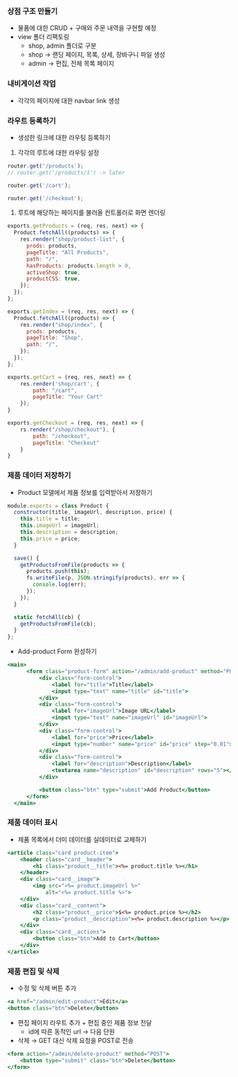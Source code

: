 ### 상점 구조 만들기

- 물품에 대한 CRUD + 구매와 주문 내역을 구현할 예정
- view 폴더 리팩토링
    - shop, admin 폴더로 구분
    - shop → 랜딩 페이지, 목록, 상세, 장바구니 파일 생성
    - admin → 편집, 전체 목록 페이지

### 내비게이션 작업

- 각각의 페이지에 대한 navbar link 생성

### 라우트 등록하기

- 생성한 링크에 대한 라우팅 등록하기
1. 각각의 루트에 대한 라우팅 설정

```jsx
router.get('/products');
// router.get('/products/1') -> later

router.get('/cart');

router.get('/checkout');
```

1. 루트에 해당하는 페이지를 불러올 컨트롤러로 화면 렌더링

```jsx
exports.getProducts = (req, res, next) => {
  Product.fetchAll((products) => {
    res.render("shop/product-list", {
      prods: products,
      pageTitle: "All Products",
      path: "/",
      hasProducts: products.length > 0,
      activeShop: true,
      productCSS: true,
    });
  });
};

exports.getIndex = (req, res, next) => {
  Product.fetchAll((products) => {
    res.render("shop/index", {
      prods: products,
      pageTitle: "Shop",
      path: "/",
    });
  });
};

exports.getCart = (req, res, next) => {
    res.render('shop/cart', {
        path: "/cart",
        pageTitle: "Your Cart"
    });
}

exports.getCheckout = (req, res, next) => {
    rs.render("/shop/checkout"), {
        path: "/checkout",
        pageTitle: "Checkout"
    }
}
```

### 제품 데이터 저장하기

- Product 모델에서 제품 정보를 입력받아서 저장하기

```jsx
module.exports = class Product {
  constructor(title, imageUrl, description, price) {
    this.title = title;
    this.imageUrl = imageUrl;
    this.description = description;
    this.price = price;
  }

  save() {
    getProductsFromFile(products => {
      products.push(this);
      fs.writeFile(p, JSON.stringify(products), err => {
        console.log(err);
      });
    });
  }

  static fetchAll(cb) {
    getProductsFromFile(cb);
  }
};
```

- Add-product Form 완성하기

```jsx
<main>
      <form class="product-form" action="/admin/add-product" method="POST">
          <div class="form-control">
              <label for="title">Title</label>
              <input type="text" name="title" id="title">
          </div>
          <div class="form-control">
              <label for="imageUrl">Image URL</label>
              <input type="text" name="imageUrl" id="imageUrl">
          </div>
          <div class="form-control">
              <label for="price">Price</label>
              <input type="number" name="price" id="price" step="0.01">
          </div>
          <div class="form-control">
              <label for="description">Description</label>
              <textarea name="description" id="description" rows="5"></textarea>
          </div>

          <button class="btn" type="submit">Add Product</button>
      </form>
  </main>
```

### 제품 데이터 표시

- 제품 목록에서 더미 데이터를 실데이터로 교체하기

```jsx
<article class="card product-item">
    <header class="card__header">
        <h1 class="product__title"><%= product.title %></h1>
    </header>
    <div class="card__image">
        <img src="<%= product.imageUrl %>"
            alt="<%= product.title %>">
    </div>
    <div class="card__content">
        <h2 class="product__price">$<%= product.price %></h2>
        <p class="product__description"><%= product.description %></p>
    </div>
    <div class="card__actions">
        <button class="btn">Add to Cart</button>
    </div>
</article>
```

### 제품 편집 및 삭제

- 수정 및 삭제 버튼 추가

```jsx
<a href="/admin/edit-product">Edit</a>
<button class="btn">Delete</button>
```

- 편집 페이지 라우트 추가 + 편집 중인 제품 정보 전달
    - id에 따른 동적인 url → 다음 단원
- 삭제 → GET 대신 삭제 요청을 POST로 전송

```jsx
<form action="/admin/delete-product" method="POST">
    <button type="submit" class="btn">Delete</button>
</form>
```
